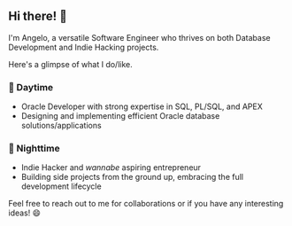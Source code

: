 ## Hi there! 👋

I'm Angelo, a versatile Software Engineer who thrives on both Database Development and Indie Hacking projects. 

Here's a glimpse of what I do/like.

### 💼 Daytime

- Oracle Developer with strong expertise in SQL, PL/SQL, and APEX
- Designing and implementing efficient Oracle database solutions/applications

### 🌙 Nighttime

- Indie Hacker and *wannabe* aspiring entrepreneur
- Building side projects from the ground up, embracing the full development lifecycle

Feel free to reach out to me for collaborations or if you have any interesting ideas! 😄


